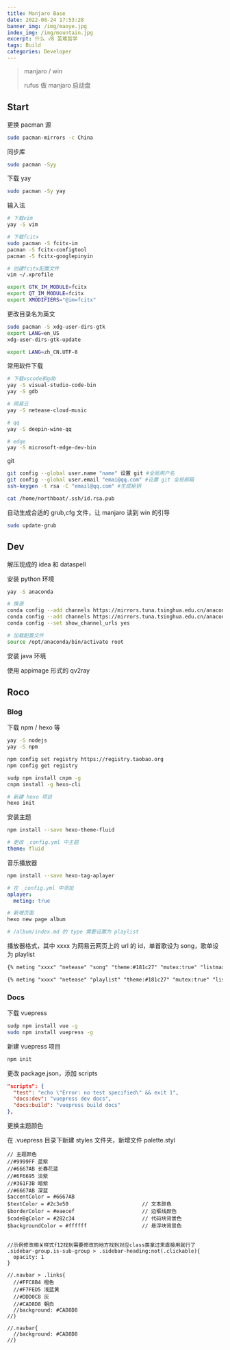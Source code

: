 ```yaml
---
title: Manjaro Base
date: 2022-08-24 17:53:28
banner_img: /img/maoye.jpg
index_img: /img/mountain.jpg
excerpt: 什么 √8 苦难哲学
tags: Build
categories: Developer
---
```


> manjaro / win
> 
> rufus 做 manjaro 启动盘

## Start

更换 pacman 源

```bash
sudo pacman-mirrors -c China
```

同步库

```bash
sudo pacman -Syy
```

下载 yay

```bash
sudo pacman -Sy yay
```

输入法

```bash
# 下载vim
yay -S vim

# 下载fcitx
sudo pacman -S fcitx-im
pacman -S fcitx-configtool
pacman -S fcitx-googlepinyin

# 创建fcitx配置文件
vim ~/.xprofile

export GTK_IM_MODULE=fcitx
export QT_IM_MODULE=fcitx
export XMODIFIERS="@im=fcitx"
```

更改目录名为英文

```bash
sudo pacman -S xdg-user-dirs-gtk
export LANG=en_US
xdg-user-dirs-gtk-update

export LANG=zh_CN.UTF-8
```

常用软件下载

```bash
# 下载vscode和gdb
yay -S visual-studio-code-bin
yay -S gdb

# 网易云
yay -S netease-cloud-music

# qq
yay -S deepin-wine-qq

# edge
yay -S microsoft-edge-dev-bin
```

git

```bash
git config --global user.name "name" 设置 git #全局用户名
git config --global user.email "emai@qq.com" #设置 git 全局邮箱
ssh-keygen -t rsa -C "email@qq.com" #生成秘钥

cat /home/northboat/.ssh/id.rsa.pub
```

自动生成合适的 grub,cfg 文件，让 manjaro 读到 win 的引导

```bash
sudo update-grub
```

## Dev

解压现成的 idea 和 dataspell

安装 python 环境

```bash
yay -S anaconda

# 换源
conda config --add channels https://mirrors.tuna.tsinghua.edu.cn/anaconda/pkgs/free
conda config --add channels https://mirrors.tuna.tsinghua.edu.cn/anaconda/pkgs/main
conda config --set show_channel_urls yes

# 加载配置文件
source /opt/anaconda/bin/activate root
```

安装 java 环境

使用 appimage 形式的 qv2ray

## Roco

### Blog

下载 npm / hexo 等

```bash
yay -S nodejs
yay -S npm

npm config set registry https://registry.taobao.org
npm config get registry

sudp npm install cnpm -g
cnpm install -g hexo-cli

# 新建 hexo 项目
hexo init
```

安装主题

```bash
npm install --save hexo-theme-fluid
```

```yml
# 更改 _config.yml 中主题
theme: fluid
```

音乐播放器

```bash
npm install --save hexo-tag-aplayer
```

```yml
# 在 _config.yml 中添加
aplayer:
  meting: true
```

```bash
# 新增页面
hexo new page album

# /album/index.md 的 type 需要设置为 playlist
```

播放器格式，其中 xxxx 为网易云网页上的 url 的 id，单首歌设为 song，歌单设为 playlist

```markdown
{% meting "xxxx" "netease" "song" "theme:#181c27" "mutex:true" "listmaxheight:340px" "preload:auto" %}

{% meting "xxxx" "netease" "playlist" "theme:#181c27" "mutex:true" "listmaxheight:340px" "preload:auto" %}
```

### Docs

下载 vuepress

```bash
sudp npm install vue -g
sudo npm install vuepress -g
```

新建 vuepress 项目

```bash
npm init
```

更改 package.json，添加 scripts

```json
"scripts": {
  "test": "echo \"Error: no test specified\" && exit 1",
  "docs:dev": "vuepress dev docs",
  "docs:build": "vuepress build docs"
},
```

更换主题颜色

在 .vuepress 目录下新建 styles 文件夹，新增文件 palette.styl

```stylus
// 主题颜色
//#9999FF 蓝紫       
//#6667AB 长春花蓝
//#6F6695 淡紫
//#361F3B 暗紫
//#6667AB 深蓝
$accentColor = #6667AB
$textColor = #2c3e50                        // 文本颜色
$borderColor = #eaecef                      // 边框线颜色
$codeBgColor = #282c34                      // 代码块背景色
$backgroundColor = #ffffff                  // 悬浮块背景色


//示例修改相关样式f12找到需要修改的地方找到对应class类拿过来直接用就行了
.sidebar-group.is-sub-group > .sidebar-heading:not(.clickable){
  opacity: 1
}

//.navbar > .links{
  //#FFC8B4 橙色
  //#F7FED5 浅蓝黄
  //#DDD0C8 灰
  //#CAD8D8 朝白
  //background: #CAD8D8
//}

//.navbar{
  //background: #CAD8D8
//}
```
